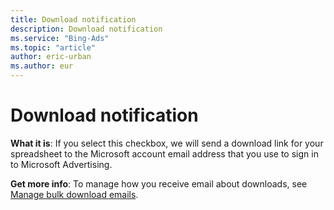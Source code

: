 ```yaml
---
title: Download notification
description: Download notification
ms.service: "Bing-Ads"
ms.topic: "article"
author: eric-urban
ms.author: eur
---
```


# Download notification

**What it is**: If you select this checkbox, we will send a download link for your spreadsheet to the Microsoft account email address that you use to sign in to Microsoft Advertising.

**Get more info**: To manage how you receive email about downloads, see [Manage bulk download emails](../hlp_BA_CONC_ManageDownloadEmails.md).


